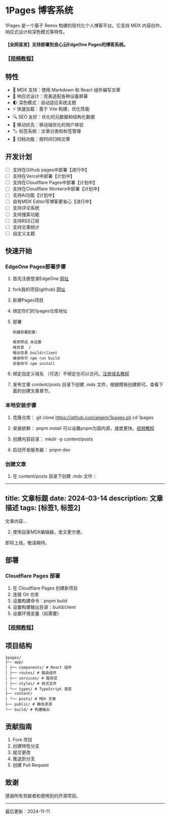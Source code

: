 # 1Pages 博客系统

1Pages 是一个基于 Remix 构建的现代化个人博客平台。它支持 MDX 内容创作、响应式设计和深色模式等特性。

#### 【全网首发】支持部署到良心云EdgeOne Pages的博客系统。

### 【[视频教程](https://www.bilibili.com/video/BV1QEmrYZEtt/)】

## 特性

- 📝 MDX 支持：使用 Markdown 和 React 组件编写文章
- 🎨 响应式设计：完美适配各种设备屏幕
- 🌓 深色模式：自动适应系统主题
- ⚡️ 快速加载：基于 Vite 构建，优化性能
- 🔍 SEO 友好：优化的元数据和结构化数据
- 📱 移动优先：移动端优化的用户体验
- 🏷️ 标签系统：文章分类和标签管理
- 📅 归档功能：按时间归档文章

## 开发计划
- [ ] 支持在Github pages中部署【进行中】
- [ ] 支持在Vercel中部署【计划中】
- [ ] 支持在Cloudflare Pages中部署【计划中】
- [ ] 支持在Cloudflare Workers中部署【计划中】
- [ ] 支持Ai功能【计划中】
- [ ] 自有MDX Editor写博客更省心【进行中】
- [ ] 支持评论系统
- [ ] 支持搜索功能
- [ ] 支持RSS订阅
- [ ] 支持文章统计
- [ ] 自定义主题

## 快速开始

### EdgeOne Pages部署步骤

1. 首先注册登录EdgeOne [网址](https://edgeone.ai/)

2. fork我的项目(github) [网址](https://github.com/aigem/1pages)

3. 新建Pages项目

4. 绑定你们的1pages仓库地址

5. 部署
   ```
   构建部署配置:

   框架预设	未设置
   根目录	/
   输出目录	build/client
   编译命令	npm run build
   安装命令	npm install
   ```

6. 绑定自定义域名
（可选）不绑定也可以访问。[注册域名教程](https://www.bilibili.com/video/BV14r421E7X6/)

7. 发布文章
content/posts 目录下创建 .mdx 文件，根据模板创建即可。查看下面的创建文章章节。

### 本地安装步骤

1. 克隆仓库：
   git clone https://github.com/aigem/1pages.git
   cd 1pages
   
2. 安装依赖：
   pnpm install
   可以设置pnpm为国内源，速度更快。[视频教程](https://www.bilibili.com/video/BV1DJDDYfEfD/)

3. 创建内容目录：
   mkdir -p content/posts

4. 启动开发服务器：
   pnpm dev

### 创建文章

1. 在 content/posts 目录下创建 .mdx 文件：

---
title: 文章标题
date: 2024-03-14
description: 文章描述
tags: [标签1, 标签2]
---

文章内容...

2. 使用自家MDX编辑器，发文更方便。

即将上线，敬请期待。

## 部署

### Cloudflare Pages 部署

1. 在 Cloudflare Pages 创建新项目
2. 连接 Git 仓库
3. 设置构建命令：pnpm build
4. 设置构建输出目录：build/client
5. 设置环境变量（如需要）

### 【[视频教程](https://www.bilibili.com/video/BV1QEmrYZEtt/)】

## 项目结构
```
1pages/
├── app/
│ ├── components/ # React 组件
│ ├── routes/ # 路由组件
│ ├── services/ # 服务层
│ ├── styles/ # 样式文件
│ └── types/ # TypeScript 类型
├── content/
│ └── posts/ # MDX 文章
├── public/ # 静态资源
└── build/ # 构建输出
```
## 贡献指南

1. Fork 项目
2. 创建特性分支
3. 提交更改
4. 推送到分支
5. 创建 Pull Request

## 致谢

感谢所有贡献者和使用到的开源项目。

---

最后更新：2024-11-11
